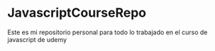# JavascriptCourseRepo
Este es mi repositorio personal para todo lo trabajado en el curso de javascript de udemy
